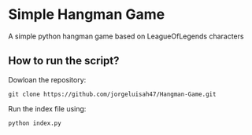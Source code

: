 # Simple Hangman Game
A simple python hangman game based on LeagueOfLegends characters
## How to run the script?
Dowloan the repository:
```
git clone https://github.com/jorgeluisah47/Hangman-Game.git
```
Run the index file using:
```
python index.py
```

